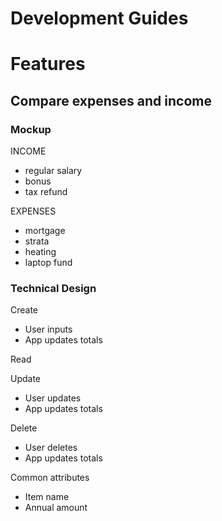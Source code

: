 # Development Guides



# Features

## Compare expenses and income

### Mockup

INCOME
* regular salary
* bonus
* tax refund

EXPENSES
* mortgage
* strata
* heating
* laptop fund

### Technical Design

Create
* User inputs
* App updates totals

Read

Update
* User updates
* App updates totals

Delete
* User deletes
* App updates totals

Common attributes
* Item name
* Annual amount

